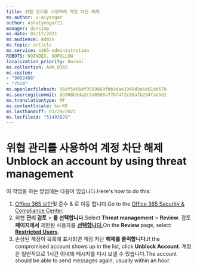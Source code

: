 ```yaml
---
title: 위협 관리를 사용하여 계정 차단 해제
ms.author: v-aiyengar
author: AshaIyengar21
manager: dansimp
ms.date: 02/17/2021
ms.audience: Admin
ms.topic: article
ms.service: o365-administration
ROBOTS: NOINDEX, NOFOLLOW
localization_priority: Normal
ms.collection: Adm_O365
ms.custom:
- "9002486"
- "7524"
ms.openlocfilehash: 56df5d66df9559663fbb34ae2349d3e6d01dd678
ms.sourcegitcommit: db908b3da2c7a6508a77bf4f2c80afb294fadbd1
ms.translationtype: MT
ms.contentlocale: ko-KR
ms.lasthandoff: 03/29/2021
ms.locfileid: "51403029"
---
```

# <a name="unblock-an-account-by-using-threat-management"></a><span data-ttu-id="23e03-102">위협 관리를 사용하여 계정 차단 해제</span><span class="sxs-lookup"><span data-stu-id="23e03-102">Unblock an account by using threat management</span></span>

<span data-ttu-id="23e03-103">이 작업을 하는 방법에는 다음이 있습니다.</span><span class="sxs-lookup"><span data-stu-id="23e03-103">Here's how to do this:</span></span> 

1. <span data-ttu-id="23e03-104">[Office 365 보안](https://go.microsoft.com/fwlink/p/?linkid=2077143)및 준수 & 로 이동 합니다.</span><span class="sxs-lookup"><span data-stu-id="23e03-104">Go to the [Office 365 Security & Compliance Center](https://go.microsoft.com/fwlink/p/?linkid=2077143).</span></span>
1. <span data-ttu-id="23e03-105">위협 **관리 검토**  >  **를 선택합니다.**</span><span class="sxs-lookup"><span data-stu-id="23e03-105">Select **Threat management** > **Review**.</span></span> <span data-ttu-id="23e03-106">검토 **페이지에서** 제한된 사용자를 **[선택합니다.](https://go.microsoft.com/fwlink/?linkid=2103514)**</span><span class="sxs-lookup"><span data-stu-id="23e03-106">On the **Review** page, select **[Restricted Users](https://go.microsoft.com/fwlink/?linkid=2103514)**.</span></span>
1. <span data-ttu-id="23e03-107">손상된 계정이 목록에 표시되면 계정 차단 **해제를 클릭합니다.**</span><span class="sxs-lookup"><span data-stu-id="23e03-107">If the compromised account shows up in the list, click **Unblock Account**.</span></span> <span data-ttu-id="23e03-108">계정은 일반적으로 1시간 이내에 메시지를 다시 보낼 수 있습니다.</span><span class="sxs-lookup"><span data-stu-id="23e03-108">The account should be able to send messages again, usually within an hour.</span></span>